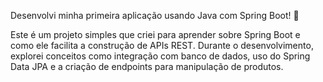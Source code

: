 Desenvolvi minha primeira aplicação usando Java com Spring Boot! 🚀

Este é um projeto simples que criei para aprender sobre Spring Boot e como ele facilita a construção de APIs REST. Durante o desenvolvimento, explorei conceitos como integração com banco de dados, uso do Spring Data JPA e a criação de endpoints para manipulação de produtos.
